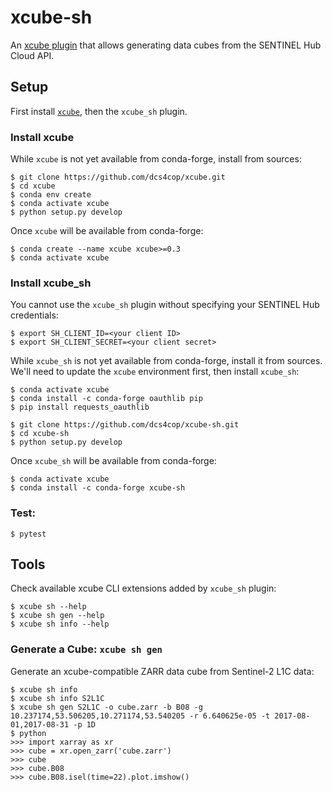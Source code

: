 # xcube-sh

An [xcube plugin]() that allows generating data cubes from the SENTINEL Hub Cloud API.

## Setup

First install [`xcube`](https://github.com/dcs4cop/xcube), then the `xcube_sh` plugin.

### Install xcube

While `xcube` is not yet available from conda-forge, install from sources:

    $ git clone https://github.com/dcs4cop/xcube.git
    $ cd xcube
    $ conda env create
    $ conda activate xcube
    $ python setup.py develop
    
Once `xcube` will be available from conda-forge:
    
    $ conda create --name xcube xcube>=0.3
    $ conda activate xcube
    
### Install xcube_sh

You cannot use the `xcube_sh` plugin without specifying your SENTINEL Hub credentials:

    $ export SH_CLIENT_ID=<your client ID>    
    $ export SH_CLIENT_SECRET=<your client secret>    

While `xcube_sh` is not yet available from conda-forge, install it from sources. 
We'll need to update the `xcube` environment first, then install `xcube_sh`:

    $ conda activate xcube
    $ conda install -c conda-forge oauthlib pip
    $ pip install requests_oauthlib
    
    $ git clone https://github.com/dcs4cop/xcube-sh.git
    $ cd xcube-sh
    $ python setup.py develop

Once `xcube_sh` will be available from conda-forge:

    $ conda activate xcube
    $ conda install -c conda-forge xcube-sh

### Test:

    $ pytest

    
## Tools

Check available xcube CLI extensions added by `xcube_sh` plugin:

    $ xcube sh --help
    $ xcube sh gen --help
    $ xcube sh info --help

### Generate a Cube: `xcube sh gen` 

Generate an xcube-compatible ZARR data cube from Sentinel-2 L1C data:

    $ xcube sh info
    $ xcube sh info S2L1C
    $ xcube sh gen S2L1C -o cube.zarr -b B08 -g 10.237174,53.506205,10.271174,53.540205 -r 6.640625e-05 -t 2017-08-01,2017-08-31 -p 1D
    $ python
    >>> import xarray as xr
    >>> cube = xr.open_zarr('cube.zarr')
    >>> cube
    >>> cube.B08
    >>> cube.B08.isel(time=22).plot.imshow()
